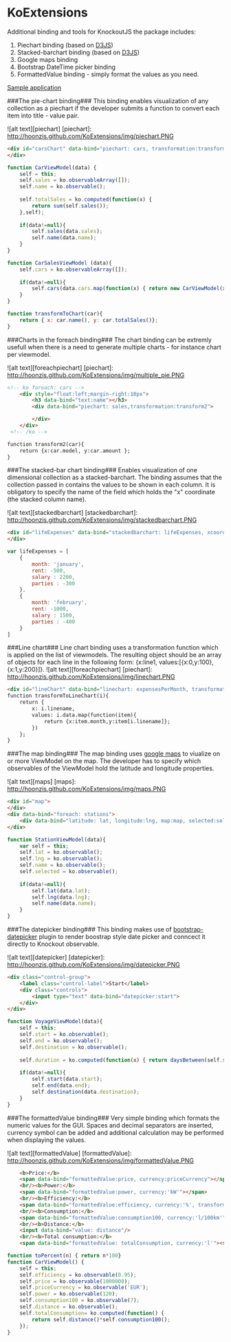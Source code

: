 KoExtensions
============

Additional binding and tools for KnockoutJS the package includes:

1. Piechart binding (based on [D3JS](http://d3js.org/))
2. Stacked-barchart binding (based on [D3JS](http://d3js.org/))
3. Google maps binding
4. Bootstrap DateTime picker binding
5. FormattedValue binding - simply format the values as you need.

[Sample application](http://hoonzis.blogspot.fr/2013/03/sample-application-ravendb-knockoutjs.html)

###The pie-chart binding###
This binding enables visualization of any collection as a piechart if the developer submits a function to convert each item into title - value pair.

![alt text][piechart]
[piechart]: http://hoonzis.github.com/KoExtensions/img/piechart.PNG

```html
<div id="carsChart" data-bind="piechart: cars, transformation:transformToChart, chartOptions:testOptions">
</div>
```
```javascript
function CarViewModel(data) {
	self = this;
	self.sales = ko.observableArray([]);
	self.name = ko.observable();
	
	self.totalSales = ko.computed(function(x) {
		return sum(self.sales());
	},self);
	
	if(data!=null){
		self.sales(data.sales);
		self.name(data.name);
	}
}

function CarSalesViewModel (data){
	self.cars = ko.observableArray([]);
	
	if(data!=null){
		self.cars(data.cars.map(function(x) { return new CarViewModel(x);}));
	}
}

function transformToChart(car){
	return { x: car.name(), y: car.totalSales()};
}
```

###Charts in the foreach binding###
The chart binding can be extremly usefull when there is a need to generate multiple charts - for instance chart per viewmodel.

![alt text][foreachpiechart]
[piechart]: http://hoonzis.github.com/KoExtensions/img/multiple_pie.PNG

```html
<!-- ko foreach: cars -->
 	<div style="float:left;margin-right:10px">
	 	<h3 data-bind="text:name"></h3>
		<div data-bind="piechart: sales,transformation:transform2">

		</div>
 	</div> 
 <!-- /ko -->

function transform2(car){
	return {x:car.model, y:car.amount };
}
```

###The stacked-bar chart binding###
Enables visualization of one dimensional collection as a stacked-barchart. The binding assumes that the collection passed in contains the values to be shown in each column. It is obligatory to specify the name of the field which holds the "x" coordinate (the stacked column name).

![alt text][stackedbarchart]
[stackedbarchart]: http://hoonzis.github.com/KoExtensions/img/stackedbarchart.PNG

```html
<div id="lifeExpenses" data-bind="stackedbarchart: lifeExpenses, xcoord:'month'">
</div>
```
```javascript
var lifeExpenses = [
	{
		month: 'january',
		rent: -500,
		salary : 2200,
		parties : -300
	},
	{
		month: 'february',
		rent: -1000,
		salary : 1500,
		parties : -400
	}
]
```
###Line chart###
Line chart binding uses a transformation function which is applied on the list of viewmodels. The resulting object should be an array of objects for each line in the following form: {x:line1, values:[{x:0,y:100},{x:1,y:200}]}.
![alt text][foreachpiechart]
[piechart]: http://hoonzis.github.com/KoExtensions/img/linechart.PNG

```html
<div id="lineChart" data-bind="linechart: expensesPerMonth, transformation:transformToLineChart"></div>
function transformToLineChart(i){
    return { 
    	x: i.linename, 
    	values: i.data.map(function(item){
    		return {x:item.month,y:item[i.linename]};
    	})
    };
}
```
###The map binding###
The map binding uses [google maps](https://developers.google.com/maps/documentation/javascript/) to viualize on or more ViewModel on the map. The developer has to specify which observables of the ViewModel hold the latitude and longitude properties.

![alt text][maps]
[maps]: http://hoonzis.github.com/KoExtensions/img/maps.PNG

```html
<div id="map">
</div>
<div data-bind="foreach: stations">
	<div data-bind="latitude: lat, longitude:lng, map:map, selected:selected"></div>
</div>
```

```javascript
function StationViewModel(data){
	var self = this;
	self.lat = ko.observable();
	self.lng = ko.observable();
	self.name = ko.observable();
	self.selected = ko.observable();
	
	if(data!=null){
		self.lat(data.lat);
		self.lng(data.lng);
		self.name(data.name);
	}
}
```

###The datepicker binding###
This binding makes use of [bootstrap-datepicker](www.eyecon.ro/bootstrap-datepicker/) plugin to render boostrap style date picker and conncect it directly to Knockout observable.

![alt text][datepicker]
[datepicker]: http://hoonzis.github.com/KoExtensions/img/datepicker.PNG

```html
<div class="control-group">
	<label class="control-label">Start</label>
	<div class="controls">
		<input type="text" data-bind="datepicker:start">
	</div>
</div>
```

```javascript
function VoyageViewModel(data){
	self = this;
	self.start = ko.observable();
	self.end = ko.observable();
	self.destination = ko.observable();
	
	self.duration = ko.computed(function(x) { return daysBetween(self.start(), self.end());},self);
	
	if(data!=null){
		self.start(data.start);
		self.end(data.end);
		self.destination(data.destination);
	}
}
```

###The formattedValue binding###
Very simple binding which formats the numeric values for the GUI. Spaces and decimal separators are inserted, currency symbol can be added and additional calculation may be performed when displaying the values.

![alt text][formattedValue]
[formattedValue]: http://hoonzis.github.com/KoExtensions/img/formattedValue.PNG

```html
	<b>Price:</b>
    <span data-bind="formattedValue:price, currency:priceCurrency"></span>
	<br/><b>Power:</b>
	<span data-bind="formattedValue:power, currency:'kW'"></span>
	<br/><b>Efficiency:</b>
	<span data-bind="formattedValue:efficiency, currency:'%', transformation:toPercent"></span>
	<br/><b>Consumption:</b>
	<span data-bind="formattedValue:consumption100, currency:'l/100km'"></span>
	<br/><b>Distance:</b>
	<input data-bind="value: distance"/>
	<br/><b>Total consumption:</b>
	<span data-bind="formattedValue: totalConsumption, currency:'l'"><span>
```

```javascript
function toPercent(n) { return n*100}
function CarViewModel() {
	self = this;
	self.efficiency = ko.observable(0.95);
	self.price = ko.observable(1000000);
	self.priceCurrency = ko.observable('EUR');
	self.power = ko.observable(120);
	self.consumption100 = ko.observable(7);
	self.distance = ko.observable();
	self.totalConsumption= ko.computed(function() {
		return self.distance()*self.consumption100();
	});
}
```

